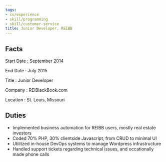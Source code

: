 ```yaml
---
tags:
- cv/experience
- skill/programming
- skill/customer-service
title: Junior Developer, REIBB
---
```


## Facts

Start Date
: September 2014

End Date
: July 2015

Title
: Junior Developer

Company
: REIBlackBook.com

Location
: St. Louis, Missouri

## Duties

- Implemented business automation for REIBB users, mostly real estate investors
- Coded 70% PHP, 30% clientside Javascript, from CRUD to minimal UI
- Utilitzed in-house DevOps systems to manage Wordpress infrastructure
- Handled support tickets regarding technical issues, and occationally made phone calls
